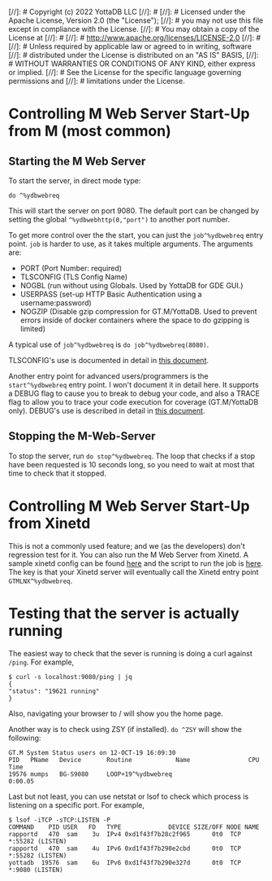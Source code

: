 [//]: #  Copyright (c) 2022 YottaDB LLC
[//]: #
[//]: #  Licensed under the Apache License, Version 2.0 (the "License");
[//]: #  you may not use this file except in compliance with the License.
[//]: #  You may obtain a copy of the License at
[//]: #
[//]: #      http://www.apache.org/licenses/LICENSE-2.0
[//]: #
[//]: #  Unless required by applicable law or agreed to in writing, software
[//]: #  distributed under the License is distributed on an "AS IS" BASIS,
[//]: #  WITHOUT WARRANTIES OR CONDITIONS OF ANY KIND, either express or implied.
[//]: #  See the License for the specific language governing permissions and
[//]: #  limitations under the License.
# Controlling M Web Server Start-Up from M (most common) 
## Starting the M Web Server
To start the server, in direct mode type:

```
do ^%ydbwebreq
```

This will start the server on port 9080. The default port can be changed by setting the global `^%ydbwebhttp(0,"port")` to another port number.

To get more control over the the start, you can just the `job^%ydbwebreq` entry point. `job` is harder to use, as it takes multiple arguments. The arguments are:

 - PORT (Port Number: required)
 - TLSCONFIG (TLS Config Name)
 - NOGBL (run without using Globals. Used by YottaDB for GDE GUI.)
 - USERPASS (set-up HTTP Basic Authentication using a username:password)
 - NOGZIP (Disable gzip compression for GT.M/YottaDB. Used to prevent errors inside of docker containers where the space to do gzipping is limited)

A typical use of `job^%ydbwebreq` is `do job^%ydbwebreq(8080)`.

TLSCONFIG's use is documented in detail in [this document](doc/tls-setup.md).

Another entry point for advanced users/programmers is the `start^%ydbwebreq` entry point. I won't document it in detail here. It supports a DEBUG flag to cause you to break to debug your code, and also a TRACE flag to allow you to trace your code execution for coverage (GT.M/YottaDB only). DEBUG's use is described in detail in [this document](doc/debugging.md).

## Stopping the M-Web-Server
To stop the server, run `do stop^%ydbwebreq`. The loop that checks if a stop have been requested is 10 seconds long, so you need to wait at most that time to check that it stopped.

# Controlling M Web Server Start-Up from Xinetd
This is not a commonly used feature; and we (as the developers) don't regression test for it. You can also run the M Web Server from Xinetd. A sample xinetd config can be found [here](src/example.xinetd.cleartext) and the script to run the job is [here](src/example.xientd.client). The key is that your Xinetd server will eventually call the Xinetd entry point `GTMLNX^%ydbwebreq`.

# Testing that the server is actually running
The easiest way to check that the sever is running is doing a curl against `/ping`. For example,

```
$ curl -s localhost:9080/ping | jq
{
"status": "19621 running"
}
```

Also, navigating your browser to / will show you the home page.

Another way is to check using ZSY (if installed). `do ^ZSY` will show the following:

```
GT.M System Status users on 12-OCT-19 16:09:30
PID   PName   Device       Routine            Name                CPU Time
19576 mumps   BG-S9080     LOOP+19^%ydbwebreq                        0:00.05
```

Last but not least, you can use netstat or lsof to check which process is listening on a specific port. For example,

```
$ lsof -iTCP -sTCP:LISTEN -P
COMMAND    PID USER   FD   TYPE             DEVICE SIZE/OFF NODE NAME
rapportd   470  sam    3u  IPv4 0xd1f43f7b28c2f965      0t0  TCP *:55282 (LISTEN)
rapportd   470  sam    4u  IPv6 0xd1f43f7b290e2cbd      0t0  TCP *:55282 (LISTEN)
yottadb  19576  sam    6u  IPv6 0xd1f43f7b290e327d      0t0  TCP *:9080 (LISTEN)
```
